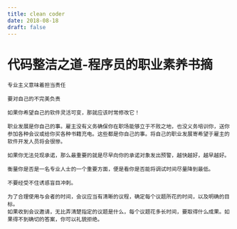 ```yaml
---
title: clean coder
date: 2018-08-18
draft: false
---
```


# 代码整洁之道-程序员的职业素养书摘

```
专业主义意味着担当责任
```

```
要对自己的不完美负责
```

```
如果你希望自己的软件灵活可变，那就应该时常修改它！
```

```
职业发展是你自己的事。雇主没有义务确保你在职场能够立于不败之地，也没义务培训你，送你参加各种会议或给你买各种书籍充电。这些都是你自己的事。将自己的职业发展寄希望于雇主的软件开发人员将会很惨。
```

```
如果你无法兑现承诺，那么最重要的就是尽早向你的承诺对象发出预警，越快越好，越早越好。
```

```
衡量你是否是一名专业人士的一个重要方面，便是看你是否能将调试时间尽量降到最低。
```

```
不要经受不住诱惑盲目冲刺。
```

```
为了合理使用与会者的时间，会议应当有清晰的议程，确定每个议题所花的时间，以及明确的目标。
如果收到会议邀请，无比弄清楚指定的议题是什么，每个议题花多长时间，要取得什么成果。如果得不到确切的答案，你可以礼貌拒绝。
```

